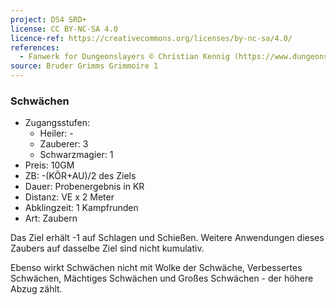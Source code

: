 ```yaml
---
project: DS4 SRD+
license: CC BY-NC-SA 4.0
licence-ref: https://creativecommons.org/licenses/by-nc-sa/4.0/
references: 
  - Fanwerk for Dungeonslayers © Christian Kennig (https://www.dungeonslayers.net/)
source: Bruder Grimms Grimmoire 1
---
```


### Schwächen

- Zugangsstufen:
  - Heiler: -
  - Zauberer: 3
  - Schwarzmagier: 1
- Preis: 10GM
- ZB: -(KÖR+AU)/2 des Ziels
- Dauer: Probenergebnis in KR
- Distanz: VE x 2 Meter
- Abklingzeit: 1 Kampfrunden
- Art: Zaubern

Das Ziel erhält -1 auf Schlagen und Schießen. Weitere Anwendungen dieses Zaubers auf dasselbe Ziel sind nicht kumulativ.

Ebenso wirkt Schwächen nicht mit Wolke der Schwäche, Verbessertes Schwächen, Mächtiges Schwächen und Großes Schwächen - der höhere Abzug zählt.

